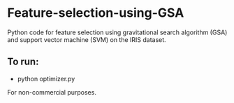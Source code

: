 # Feature-selection-using-GSA
Python code for feature selection using gravitational search algorithm (GSA) and support vector machine (SVM) on the IRIS dataset.

## To run:
- python optimizer.py

For non-commercial purposes.


